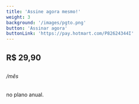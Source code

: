 ```yaml
---
title: 'Assine agora mesmo!'
weight: 3
background: '/images/pgto.png'
button: 'Assinar agora'
buttonLink: 'https://pay.hotmart.com/P82624344I'
---
```


<h2>R$ 29,90<h2> <h6>/mês</h6> <span>no plano anual.</span>